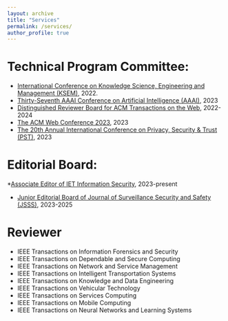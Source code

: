 ```yaml
---
layout: archive
title: "Services"
permalink: /services/
author_profile: true
---
```

Technical Program Committee:
======
* [International Conference on Knowledge Science, Engineering and Management (KSEM)](https://ksem22.smart-conf.net/committee.html), 2022.
* [Thirty-Seventh AAAI Conference on Artificial Intelligence (AAAI)](https://aaai.org/Conferences/AAAI-23/), 2023
* [Distinguished Reviewer Board for ACM Transactions on the Web](https://dl.acm.org/journal/tweb), 2022-2024
* [The ACM Web Conference 2023](https://www2023.thewebconf.org/), 2023
* [The 20th Annual International Conference on Privacy, Security & Trust (PST)](https://pstnet.ca/), 2023

Editorial Board:
======
*[Associate Editor of IET Information Security](https://www.hindawi.com/journals/ietis/editors/), 2023-present
* [Junior Editorial Board of Journal of Surveillance Security and Safety (JSSS)](https://jsssjournal.com/editorsYouth/index), 2023-2025

Reviewer
======
* IEEE Transactions on Information Forensics and Security
* IEEE Transactions on Dependable and Secure Computing
* IEEE Transactions on Network and Service Management
* IEEE Transactions on Intelligent Transportation Systems
* IEEE Transactions on Knowledge and Data Engineering
* IEEE Transactions on Vehicular Technology
* IEEE Transactions on Services Computing
* IEEE Transactions on Mobile Computing
* IEEE Transactions on Neural Networks and Learning Systems
